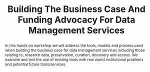 ---
abstract: In this hands on workshop we will address the tools, models and process
  used when building the business case for data management services including those
  relating to, research data, preservation, curation, discovery and access. We examine
  and test the use of existing tools with real world institutional problems and potential
  future tools/services.
creators:
- Stokes, Paul
- Beagrie, Neil
- Kilbride, William
date: null
document_url: https://services.phaidra.univie.ac.at/api/object/o:502825/download
grand_parent: iPRES
institutions: []
keywords: []
landing_page_url: https://phaidra.univie.ac.at/o:502825
language: eng
layout: publication
license: CC BY-NC-SA 3.0 AT
notes_url: null
parent: iPRES 2016
publication_type: workshop
size: 123550
slides_url: null
source_name: iPRES
stream_url: null
title: Building The Business Case And Funding Advocacy For Data Management Services
year: 2016
---
